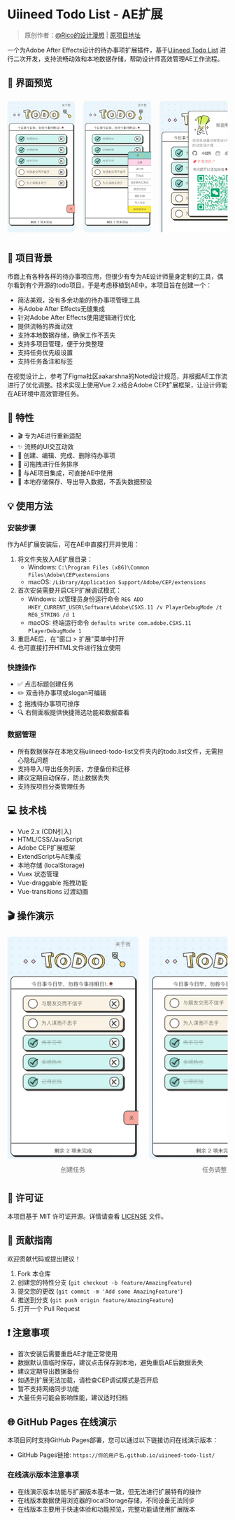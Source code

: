 # Uiineed Todo List - AE扩展

> 原创作者：[@Rico的设计漫想](https://www.xiaohongshu.com/user/profile/5f2b6903000000000101f51f) | [原项目地址](https://github.com/ricocc/uiineed-todo-list)

一个为Adobe After Effects设计的待办事项扩展插件，基于[Uiineed Todo List](https://github.com/ricocc/uiineed-todo-list) 进行二次开发，支持流畅动效和本地数据存储，帮助设计师高效管理AE工作流程。

## 📸 界面预览

<div align="center">
  <div style="overflow-x: auto; white-space: nowrap; padding: 10px 0;">
    <img src="public/img/sc/sc1.jpg" alt="界面预览1" style="height: 300px; border-radius: 8px; margin-right: 15px; display: inline-block;">
    <img src="public/img/sc/sc2.jpg" alt="界面预览2" style="height: 300px; border-radius: 8px; margin-right: 15px; display: inline-block;">
    <img src="public/img/sc/sc3.jpg" alt="界面预览3" style="height: 300px; border-radius: 8px; margin-right: 15px; display: inline-block;">
    <img src="public/img/sc/sc4.jpg" alt="界面预览4" style="height: 300px; border-radius: 8px; margin-right: 15px; display: inline-block;">
    <img src="public/img/sc/sc5.jpg" alt="界面预览5" style="height: 300px; border-radius: 8px; display: inline-block;">
  </div>
</div>

## 📖 项目背景

市面上有各种各样的待办事项应用，但很少有专为AE设计师量身定制的工具，偶尔看到有个开源的todo项目，于是考虑移植到AE中。本项目旨在创建一个：

- 简洁美观，没有多余功能的待办事项管理工具
- 与Adobe After Effects无缝集成
- 针对Adobe After Effects使用逻辑进行优化
- 提供流畅的界面动效
- 支持本地数据存储，确保工作不丢失
- 支持多项目管理，便于分类整理
- 支持任务优先级设置
- 支持任务备注和标签

在视觉设计上，参考了Figma社区aakarshna的Noted设计规范，并根据AE工作流进行了优化调整。技术实现上使用Vue 2.x结合Adobe CEP扩展框架，让设计师能在AE环境中高效管理任务。

## 🚀 特性

- 🎬 专为AE进行重新适配
- ✨ 流畅的UI交互动效
- 📝 创建、编辑、完成、删除待办事项
- 🔗 可拖拽进行任务排序
- 🔄 与AE项目集成，可直接AE中使用
- 💾 本地存储保存、导出导入数据，不丢失数据预设

## 💡 使用方法

### 安装步骤

作为AE扩展安装后，可在AE中直接打开并使用：

1. 将文件夹放入AE扩展目录：
   - Windows: `C:\Program Files (x86)\Common Files\Adobe\CEP\extensions`
   - macOS: `/Library/Application Support/Adobe/CEP/extensions`
2. 首次安装需要开启CEP扩展调试模式：
   - Windows: 以管理员身份运行命令 `REG ADD HKEY_CURRENT_USER\Software\Adobe\CSXS.11 /v PlayerDebugMode /t REG_STRING /d 1`
   - macOS: 终端运行命令 `defaults write com.adobe.CSXS.11 PlayerDebugMode 1`
3. 重启AE后，在"窗口 > 扩展"菜单中打开
4. 也可直接打开HTML文件进行独立使用

### 快捷操作

- ✅ 点击标题创建任务
- ✏️ 双击待办事项或slogan可编辑
- ↕️ 拖拽待办事项可排序
- 🔍 右侧面板提供快捷筛选功能和数据查看

### 数据管理

- 所有数据保存在本地文档uiineed-todo-list文件夹内的todo.list文件，无需担心隐私问题
- 支持导入/导出任务列表，方便备份和迁移
- 建议定期自动保存，防止数据丢失
- 支持按项目分类管理任务

## 💻 技术栈

- Vue 2.x (CDN引入)
- HTML/CSS/JavaScript
- Adobe CEP扩展框架
- ExtendScript与AE集成
- 本地存储 (localStorage)
- Vuex 状态管理
- Vue-draggable 拖拽功能
- Vue-transitions 过渡动画

## 🎬 操作演示

<div align="center">
  <div style="overflow-x: auto; white-space: nowrap; padding: 10px 0;">
    <div style="display: inline-block; margin-right: 20px; vertical-align: top; min-width: 300px;">
      <img src="public/img/sc/创建任务.webp" alt="创建任务演示" style="width: 300px; border-radius: 8px; margin-bottom: 10px;">
      <p style="color: #666; font-size: 14px; text-align: center; margin: 0;">创建任务</p>
    </div>

<div style="display: inline-block; margin-right: 20px; vertical-align: top; min-width: 300px;">
  <img src="public/img/sc/任务调整.webp" alt="任务调整演示" style="width: 300px; border-radius: 8px; margin-bottom: 10px;">
  <p style="color: #666; font-size: 14px; text-align: center; margin: 0;">任务调整</p>
</div>

<div style="display: inline-block; vertical-align: top; min-width: 300px;">
  <img src="public/img/sc/修改名字.webp" alt="修改名字演示" style="width: 300px; border-radius: 8px; margin-bottom: 10px;">
  <p style="color: #666; font-size: 14px; text-align: center; margin: 0;">修改名字</p>
</div>
</div>
</div>

## 📄 许可证

本项目基于 MIT 许可证开源。详情请查看 [LICENSE](./LICENSE) 文件。

## 🤝 贡献指南

欢迎贡献代码或提出建议！

1. Fork 本仓库
2. 创建您的特性分支 (`git checkout -b feature/AmazingFeature`)
3. 提交您的更改 (`git commit -m 'Add some AmazingFeature'`)
4. 推送到分支 (`git push origin feature/AmazingFeature`)
5. 打开一个 Pull Request

## ❗ 注意事项

- 首次安装后需要重启AE才能正常使用
- 数据默认值临时保存，建议点击保存到本地，避免重启AE后数据丢失
- 建议定期导出数据备份
- 如遇到扩展无法加载，请检查CEP调试模式是否开启
- 暂不支持网络同步功能
- 大量任务可能会影响性能，建议适时归档

## 🌐 GitHub Pages 在线演示

本项目同时支持GitHub Pages部署，您可以通过以下链接访问在线演示版本：

- GitHub Pages链接: `https://你的用户名.github.io/uiineed-todo-list/`

### 在线演示版本注意事项

- 在线演示版本功能与扩展版本基本一致，但无法进行扩展特有的操作
- 在线版本数据使用浏览器的localStorage存储，不同设备无法同步
- 在线版本主要用于快速体验和功能预览，完整功能请使用扩展版本

